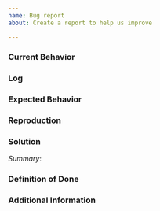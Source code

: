 ```yaml
---
name: Bug report
about: Create a report to help us improve

---
```


<!--
Hi!

Please use the template below for issue bugs found within Congress.

Provide a general summary of the issue in the title above and use relevant fields below to define the problem.

-->
### Current Behavior
[comment]: # (Describe what actually happened.)

### Log
[comment]: # (Also you can attach log to this issue.)

### Expected Behavior
[comment]: # (Describe what you expected to happen.)


### Reproduction
[comment]: # (Describe how we can replicate the bug step by step.)


### Solution
[comment]: # (Provide a summary of the solution and a task list on what needs to be fixed.)
*Summary*:


### Definition of Done
[comment]: # (Any other information that would be useful, bullets are helpful.)


### Additional Information
[comment]: # (Any other information that would be useful, content, screenshots, etc.)
